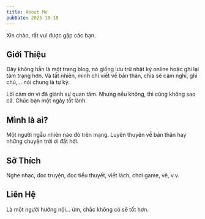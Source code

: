 ```yaml
---
title: About Me
pubDate: 2025-10-18
---
```


Xin chào, rất vui được gặp các bạn.

## Giới Thiệu

Đây không hẳn là một trang blog, nó giống lưu trữ nhật ký online hoặc ghi lại tâm trạng hơn. Và tất nhiên, mình chỉ viết về bản thân, chia sẻ cảm nghĩ, ghi chú,... nói chung là tự kỷ.

Lời cảm ơn vì đã giành sự quan tâm. Nhưng nếu không, thì cũng không sao cả. Chúc bạn một ngày tốt lành.

## Mình là ai?

Một người ngẫu nhiên nào đó trên mạng. Luyên thuyên về bản thân hay những chuyện trời ơi đất hỡi.

## Sở Thích

Nghe nhạc, đọc truyện, đọc tiểu thuyết, viết lách, chơi game, vẽ, v.v.

## Liên Hệ

Là một người hướng nội... ừm, chắc không có sẽ tốt hơn.
